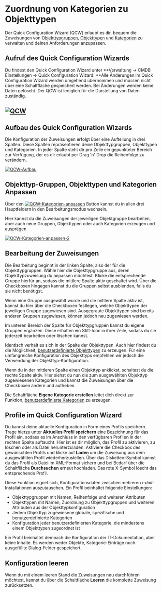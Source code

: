 # Zuordnung von Kategorien zu Objekttypen

Der Quick Configuration Wizard (QCW) erlaubt es dir, bequem die Zuweisungen von [Objekttypgruppen](../glossar.md), [Objekttypen](../glossar.md) und [Kategorien](../glossar.md) zu verwalten und deinen Anforderungen anzupassen.

Aufruf des Quick Configuration Wizards
--------------------------------------

Du findest den Quick Configuration Wizard unter **Verwaltung → CMDB Einstellungen → Quick Configuration Wizard. **Alle Änderungen im Quick Configuration Wizard werden umgehend übernommen und müssen nicht über eine Schaltfläche gespeichert werden. Bei Änderungen werden keine Daten gelöscht. Der QCW ist lediglich für die Darstellung von Daten zuständig.

[![QCW](../assets/images/de/grundlagen/zuordnung-von-kategorien-zu-objekttypen/1-zko.png)](../assets/images/de/grundlagen/zuordnung-von-kategorien-zu-objekttypen/1-zko.png)
------------------------------------------------------------------------------------------------------------

Aufbau des Quick Configuration Wizards
--------------------------------------

Die Konfiguration der Zuweisungen erfolgt über eine Aufteilung in drei Spalten. Diese Spalten repräsentieren deine Objekttypgruppen, Objekttypen und Kategorien. In jeder Spalte steht dir pro Zeile ein gepunkteter Bereich zur Verfügung, der es dir erlaubt per Drag 'n' Drop die Reihenfolge zu verändern.

[![QCW-Aufbau](../assets/images/de/grundlagen/zuordnung-von-kategorien-zu-objekttypen/2-zko.png)](../assets/images/de/grundlagen/zuordnung-von-kategorien-zu-objekttypen/2-zko.png)

  

Objekttyp-Gruppen, Objekttypen und Kategorien Anpassen
------------------------------------------------------

Über den [![QCW-Kategorien-anpassen](../assets/images/de/grundlagen/zuordnung-von-kategorien-zu-objekttypen/3-zko.png)](../assets/images/de/grundlagen/zuordnung-von-kategorien-zu-objekttypen/3-zko.png) Button kannst du in allen drei Hauptfeldern in den Bearbeitungsmodus wechseln.

Hier kannst du die Zuweisungen der jeweiligen Objektgruppe bearbeiten, aber auch neue Gruppen, Objekttypen oder auch Kategorien erzeugen und ausprägen.

[![QCW-Kategorien-anpassen-2](../assets/images/de/grundlagen/zuordnung-von-kategorien-zu-objekttypen/4-zko.png)](../assets/images/de/grundlagen/zuordnung-von-kategorien-zu-objekttypen/4-zko.png)

Bearbeitung der Zuweisungen
---------------------------

Die Bearbeitung beginnt in der linken Spalte, also der für die Objekttypgruppen. Wähle hier die Objekttypgruppe aus, deren Objekttypzuweisung du anpassen möchtest. Klicke die entsprechende Gruppe hierfür an, sodass die mittlere Spalte aktiv geschaltet wird. Über die Checkboxen hingegen kannst du die Gruppen selbst ausblenden, falls du sie nicht benötigst.

Wenn eine Gruppe ausgewählt wurde und die mittlere Spalte aktiv ist, kannst du hier über die Checkboxen festlegen, welche Objekttypen der jeweiligen Gruppe zugewiesen sind. Ausgegraute Objekttypen sind bereits anderen Gruppen zugewiesen, können jedoch neu zugewiesen werden.

Im unteren Bereich der Spalte für Objekttypgruppen kannst du eigene Gruppen ergänzen. Diese erhalten ein Stift-Icon in ihrer Zeile, sodass du sie jederzeit bearbeiten oder löschen kannst.

Identisch verhält es sich in der Spalte der Objekttypen. Auch hier findest du die Möglichkeit, [benutzerdefinierte Objekttypen](benutzerdefinierte-objekttypen.md) zu erzeugen. Für eine umfangreiche Konfiguration des Objekttyps empfehlen wir jedoch die Verwendung der Objekttyp-Konfiguration.

Wenn du in der mittleren Spalte einen Objekttyp anklickst, schaltest du die rechte Spalte aktiv. Hier siehst du nun die zum ausgewählten Objekttyp zugewiesenen Kategorien und kannst die Zuweisungen über die Checkboxen ändern und aufheben.

Die Schaltfläche **Eigene Kategorie erstellen** leitet dich direkt zur Funktion, [benutzerdefinierte Kategorien](benutzerdefinierte-kategorien.md) zu erzeugen.

Profile im Quick Configuration Wizard
-------------------------------------

Du kannst deine aktuelle Konfiguration in Form eines Profils speichern. Trage hierzu unter **Aktuelles Profil speichern** eine Bezeichnung für das Profil ein, sodass es im Anschluss in den verfügbaren Profilen in der rechten Spalte auftaucht. Hier ist es dir möglich, das Profil zu aktivieren, zu löschen oder als Datei herunterzuladen. Aktiviere die Checkbox des gewünschten Profils und klicke auf **Laden** um die Zuweisung aus dem ausgewählten Profil wiederherzustellen. Über das Disketten-Symbol kannst du das Profil als Datei im XML-Format sichern und bei Bedarf über die Schaltfläche **Durchsuchen** erneut hochladen. Das rote X-Symbol löscht das entsprechende Profil.

Diese Funktion eignet sich, Konfigurationsdaten zwischen mehreren _i-doit_\-Installationen auszutauschen. Ein Profil beinhaltet folgende Einstellungen:

*   Objekttypgruppen mit Namen, Reihenfolge und weiteren Attributen
*   Objekttypen mit Namen, Zuordnung zu Objekttypgruppen und weiteren Attributen aus der Objekttypkonfiguration
*   Jedem Objekttyp zugewiesene globale, spezifische und benutzerdefinierte Kategorien
*   Konfiguration jeder benutzerdefinierten Kategorie, die mindestens einem Objekttypen zugeordnet ist

Ein Profil beinhaltet demnach die Konfiguration der IT-Dokumentation, aber keine Inhalte. Es werden weder Objekte, Kategorie-Einträge noch ausgefüllte Dialog-Felder gespeichert.

Konfiguration leeren
--------------------

Wenn du mit einem leeren Stand die Zuweisungen neu durchführen möchtest, kannst du über die Schaltfläche **Leeren** die komplette Zuweisung zurücksetzen.